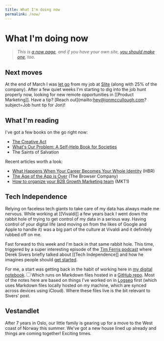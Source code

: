 ```yaml
---
title: What I'm doing now
permalink: /now/
---
```


# What I'm doing now

> <em>This is [a now page](https://nownownow.com/about), and if you have your own site, [you should make one](https://nownownow.com/about), too.</em>

## Next moves
At the end of March I was [let go](https://www.linkedin.com/posts/jonmccullough_productmarketing-layoffs2023-activity-7052166020798525440-QCq1?utm_source=share&utm_medium=member_desktop) from my job at [Slite](https://slite.com/) (along with 25% of the company). After a few quiet weeks I'm starting to dig into the job hunt properly now, looking for new remote opportunities in [[Product Marketing]]. Have a tip? [Reach out](mailto:hey@jonmccullough.com?subject=Job hunt tip for Jon)!

## What I'm reading
I've got a few books on the go right now:

- <a class="internal-link" href="/book/the-creative-act/">The Creative Act</a>
- <a class="internal-link" href="/book/whats-our-problem/">What's Our Problem: A Self-Help Book for Societies</a>
- The Saints of Salvation

Recent articles worth a look:
- [What Happens When Your Career Becomes Your Whole Identity](https://hbr.org/2019/12/what-happens-when-your-career-becomes-your-whole-identity?tpcc=orgsocial_edit) (HBR)
- [The Age of the App is Over](https://browsercompany.substack.com/p/the-age-of-the-app-is-over) (The Browser Company)
- [How to organize your B2B Growth Marketing team](https://newsletter.mkt1.co/p/how-to-organize-your-b2b-growth-marketing) (MKT1)

## Tech Independence
Relying on faceless tech giants to take care of my data has always made me nervous. While working at [[Vivaldi]] a few years back I went down the rabbit hole of trying to get control of my data in a serious way. Having control of your digital life (and moving on from the likes of Google and Apple to handle it) was a big part of the culture at Vivaldi and it definitely rubbed off on me.

Fast forward to this week and I'm back in that same rabbit hole. This time, triggered by a super interesting episode of the [Tim Ferris podcast](https://tim.blog/2023/04/21/derek-sivers/) where Derek Sivers briefly talked about [[Tech Independence]] and how he imagines people should [get started](https://sive.rs/ti).

For me, a start was getting back in the habit of working here in <a class="internal-link" href="/">my digital notebook</a>.<input type="checkbox" id="cb1" /><label for="cb1"><sup></sup></label><span><span class="footnote-inner">Which runs on Markdown files hosted in a [GitHub repo](https://github.com/jonmccull/digital-garden). Most of the notes here are based on things I've worked on in [Logseq](https://logseq.com/) first (which uses Markdown files locally hosted on my machine, which are synced across devices using iCloud). Where these files live is the bit relevant to Sivers' post.</span></span> 

## Vestandlet 
After 7 years in Oslo, our little family is gearing up for a move to the West coast of Norway this summer. We've got a new house lined up already and things are coming together! Exciting times. 